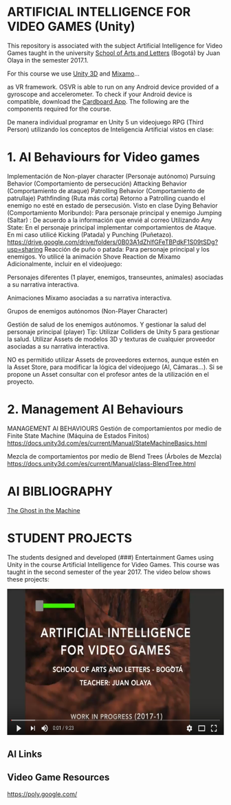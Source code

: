 # ARTIFICIAL INTELLIGENCE FOR VIDEO GAMES (Unity)

This repository is associated with the subject Artificial Intelligence for Video Games taught in the university [School of Arts and Letters](https://artesyletras.com.co/ingenieria-de-las-artes-digitales/) (Bogotá) by Juan Olaya in the semester 2017.1.

For this course we use [Unity 3D](https://unity3d.com/) and [Mixamo](https://www.mixamo.com/)...

as VR framework. OSVR is able to run on any Android device provided of a gyroscope and accelerometer. To check if your Android device is compatible, download the [Cardboard App](https://play.google.com/store/apps/details?id=com.google.samples.apps.cardboarddemo&hl=es_419). The following are the components required for the course.

De manera individual programar en Unity 5 un videojuego RPG (Third Person) utilizando los conceptos de Inteligencia Artificial vistos en clase:

# 1. AI Behaviours for Video games

Implementación de Non-player character (Personaje autónomo)
Pursuing Behavior (Comportamiento de persecución)
Attacking Behavior (Comportamiento de ataque)
Patrolling Behavior (Comportamiento de patrullaje)
Pathfinding (Ruta más corta)
Retorno a Patrolling cuando el enemigo no esté en estado de persecusión. Visto en clase
Dying Behavior (Comportamiento Moribundo): Para personaje principal y enemigo
Jumping (Saltar) : De acuerdo a la información que envié al correo
Utilizando Any State: En el personaje principal implementar comportamientos de Ataque. En mi caso utilicé Kicking (Patada) y Punching (Puñetazo).
https://drive.google.com/drive/folders/0B03A1dZhlfGFeTBPdkF1S09tSDg?usp=sharing
Reacción de puño o patada: Para personaje principal y los enemigos. Yo utilicé la animación Shove Reaction de Mixamo
Adicionalmente, incluir en el videojuego:

Personajes diferentes (1 player, enemigos, transeuntes, animales) asociadas a su narrativa interactiva.

Animaciones Mixamo asociadas a su narrativa interactiva.

Grupos de enemigos autónomos (Non-Player Character)

Gestión de salud de los enemigos autónomos. Y gestionar la salud del personaje principal (player) Tip: Utilizar Colliders de Unity 5 para gestionar la salud.
Utilizar Assets de modelos 3D y texturas de cualquier proveedor asociadas a su narrativa interactiva.

NO es permitido utilizar Assets de proveedores externos, aunque estén en la Asset Store, para modificar la lógica del videojuego (AI, Cámaras...). Si se propone un Asset consultar con el profesor antes de la utilización en el proyecto. 

# 2. Management AI Behaviours
MANAGEMENT AI BEHAVIOURS 
Gestión de comportamientos por medio de Finite State Machine (Máquina de Estados Finitos)
https://docs.unity3d.com/es/current/Manual/StateMachineBasics.html

Mezcla de comportamientos por medio de Blend Trees (Árboles de Mezcla)
https://docs.unity3d.com/es/current/Manual/class-BlendTree.html


# AI BIBLIOGRAPHY
[The Ghost in the Machine](https://www.amazon.com/Ghost-Machine-Arthur-Koestler/dp/1939438349/ref=sr_1_1?s=books&ie=UTF8&qid=1489518939&sr=1-1&keywords=ghost+in+the+machine)

# STUDENT PROJECTS
The students designed and developed (###) Entertainment Games using Unity in the course Artificial Intelligence for Video Games. This course was taught in the second semester of the year 2017. The video below shows these projects:
<p align="center">
  <a href="https://www.youtube.com/watch?v=dm2Lv3_lKhE&t=1s" target="_blank">
    <img src="Images/YoutubeVideo.png" width=600 height=340>
  </a>
</p>

## AI Links

## Video Game Resources
https://poly.google.com/
